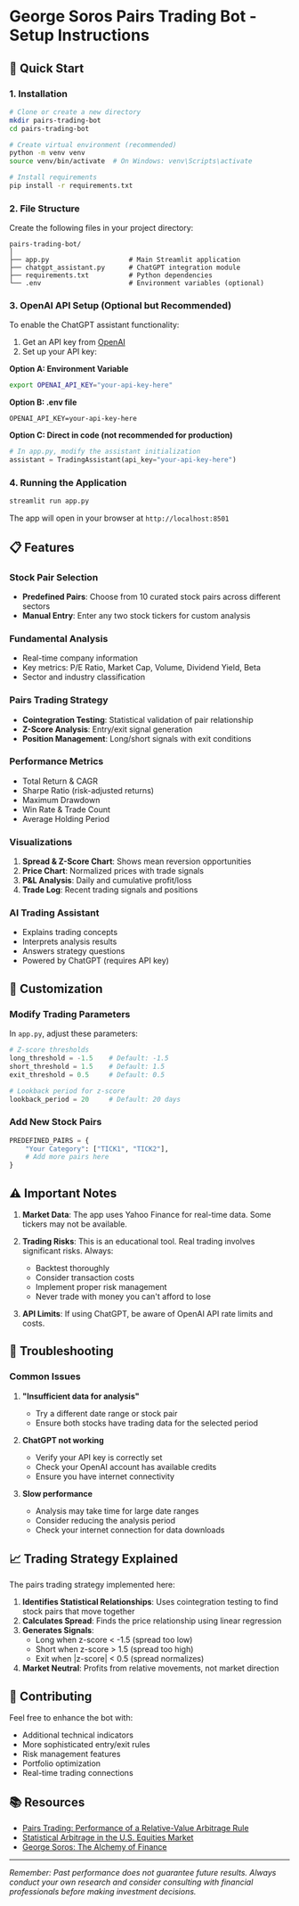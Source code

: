 # George Soros Pairs Trading Bot - Setup Instructions

## 🚀 Quick Start

### 1. Installation

```bash
# Clone or create a new directory
mkdir pairs-trading-bot
cd pairs-trading-bot

# Create virtual environment (recommended)
python -m venv venv
source venv/bin/activate  # On Windows: venv\Scripts\activate

# Install requirements
pip install -r requirements.txt
```

### 2. File Structure

Create the following files in your project directory:

```
pairs-trading-bot/
│
├── app.py                    # Main Streamlit application
├── chatgpt_assistant.py      # ChatGPT integration module
├── requirements.txt          # Python dependencies
└── .env                      # Environment variables (optional)
```

### 3. OpenAI API Setup (Optional but Recommended)

To enable the ChatGPT assistant functionality:

1. Get an API key from [OpenAI](https://platform.openai.com/api-keys)
2. Set up your API key:

**Option A: Environment Variable**
```bash
export OPENAI_API_KEY="your-api-key-here"
```

**Option B: .env file**
```
OPENAI_API_KEY=your-api-key-here
```

**Option C: Direct in code (not recommended for production)**
```python
# In app.py, modify the assistant initialization
assistant = TradingAssistant(api_key="your-api-key-here")
```

### 4. Running the Application

```bash
streamlit run app.py
```

The app will open in your browser at `http://localhost:8501`

## 📋 Features

### Stock Pair Selection
- **Predefined Pairs**: Choose from 10 curated stock pairs across different sectors
- **Manual Entry**: Enter any two stock tickers for custom analysis

### Fundamental Analysis
- Real-time company information
- Key metrics: P/E Ratio, Market Cap, Volume, Dividend Yield, Beta
- Sector and industry classification

### Pairs Trading Strategy
- **Cointegration Testing**: Statistical validation of pair relationship
- **Z-Score Analysis**: Entry/exit signal generation
- **Position Management**: Long/short signals with exit conditions

### Performance Metrics
- Total Return & CAGR
- Sharpe Ratio (risk-adjusted returns)
- Maximum Drawdown
- Win Rate & Trade Count
- Average Holding Period

### Visualizations
1. **Spread & Z-Score Chart**: Shows mean reversion opportunities
2. **Price Chart**: Normalized prices with trade signals
3. **P&L Analysis**: Daily and cumulative profit/loss
4. **Trade Log**: Recent trading signals and positions

### AI Trading Assistant
- Explains trading concepts
- Interprets analysis results
- Answers strategy questions
- Powered by ChatGPT (requires API key)

## 🔧 Customization

### Modify Trading Parameters

In `app.py`, adjust these parameters:

```python
# Z-score thresholds
long_threshold = -1.5    # Default: -1.5
short_threshold = 1.5    # Default: 1.5
exit_threshold = 0.5     # Default: 0.5

# Lookback period for z-score
lookback_period = 20     # Default: 20 days
```

### Add New Stock Pairs

```python
PREDEFINED_PAIRS = {
    "Your Category": ["TICK1", "TICK2"],
    # Add more pairs here
}
```

## ⚠️ Important Notes

1. **Market Data**: The app uses Yahoo Finance for real-time data. Some tickers may not be available.

2. **Trading Risks**: This is an educational tool. Real trading involves significant risks. Always:
   - Backtest thoroughly
   - Consider transaction costs
   - Implement proper risk management
   - Never trade with money you can't afford to lose

3. **API Limits**: If using ChatGPT, be aware of OpenAI API rate limits and costs.

## 🐛 Troubleshooting

### Common Issues

1. **"Insufficient data for analysis"**
   - Try a different date range or stock pair
   - Ensure both stocks have trading data for the selected period

2. **ChatGPT not working**
   - Verify your API key is correctly set
   - Check your OpenAI account has available credits
   - Ensure you have internet connectivity

3. **Slow performance**
   - Analysis may take time for large date ranges
   - Consider reducing the analysis period
   - Check your internet connection for data downloads

## 📈 Trading Strategy Explained

The pairs trading strategy implemented here:

1. **Identifies Statistical Relationships**: Uses cointegration testing to find stock pairs that move together
2. **Calculates Spread**: Finds the price relationship using linear regression
3. **Generates Signals**: 
   - Long when z-score < -1.5 (spread too low)
   - Short when z-score > 1.5 (spread too high)
   - Exit when |z-score| < 0.5 (spread normalizes)
4. **Market Neutral**: Profits from relative movements, not market direction

## 🤝 Contributing

Feel free to enhance the bot with:
- Additional technical indicators
- More sophisticated entry/exit rules
- Risk management features
- Portfolio optimization
- Real-time trading connections

## 📚 Resources

- [Pairs Trading: Performance of a Relative-Value Arbitrage Rule](https://papers.ssrn.com/sol3/papers.cfm?abstract_id=141615)
- [Statistical Arbitrage in the U.S. Equities Market](https://www.math.nyu.edu/faculty/avellane/AvellanedaLeeStatArb071008.pdf)
- [George Soros: The Alchemy of Finance](https://www.amazon.com/Alchemy-Finance-George-Soros/dp/0471445495)

---

*Remember: Past performance does not guarantee future results. Always conduct your own research and consider consulting with financial professionals before making investment decisions.*

